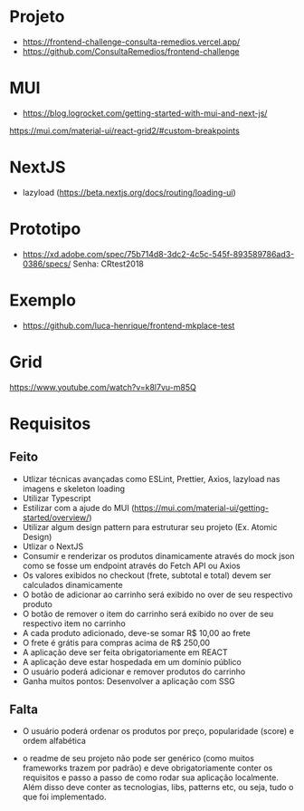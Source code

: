 # Projeto

- https://frontend-challenge-consulta-remedios.vercel.app/
- https://github.com/ConsultaRemedios/frontend-challenge

# MUI

- https://blog.logrocket.com/getting-started-with-mui-and-next-js/

https://mui.com/material-ui/react-grid2/#custom-breakpoints

# NextJS

- lazyload (https://beta.nextjs.org/docs/routing/loading-ui)

# Prototipo

- https://xd.adobe.com/spec/75b714d8-3dc2-4c5c-545f-893589786ad3-0386/specs/
  Senha: CRtest2018

# Exemplo

- https://github.com/luca-henrique/frontend-mkplace-test

# Grid

https://www.youtube.com/watch?v=k8l7vu-m85Q

# Requisitos

## Feito

- Utlizar técnicas avançadas como ESLint, Prettier, Axios, lazyload nas imagens e skeleton loading
- Utilizar Typescript
- Estilizar com a ajude do MUI (https://mui.com/material-ui/getting-started/overview/)
- Utilizar algum design pattern para estruturar seu projeto (Ex. Atomic Design)
- Utlizar o NextJS
- Consumir e renderizar os produtos dinamicamente através do mock json como se fosse um endpoint através do Fetch API ou Axios
- Os valores exibidos no checkout (frete, subtotal e total) devem ser calculados dinamicamente
- O botão de adicionar ao carrinho será exibido no over de seu respectivo produto
- O botão de remover o item do carrinho será exibido no over de seu respectivo item no carrinho
- A cada produto adicionado, deve-se somar R$ 10,00 ao frete
- O frete é grátis para compras acima de R$ 250,00
- A aplicação deve ser feita obrigatoriamente em REACT
- A aplicação deve estar hospedada em um domínio público
- O usuário poderá adicionar e remover produtos do carrinho
- Ganha muitos pontos: Desenvolver a aplicação com SSG

## Falta

- O usuário poderá ordenar os produtos por preço, popularidade (score) e ordem alfabética

- o readme de seu projeto não pode ser genérico (como muitos frameworks trazem por padrão) e deve obrigatoriamente conter os requisitos e passo a passo de como rodar sua aplicação localmente. Além disso deve conter as tecnologias, libs, patterns etc, ou seja, tudo o que foi implementado.
